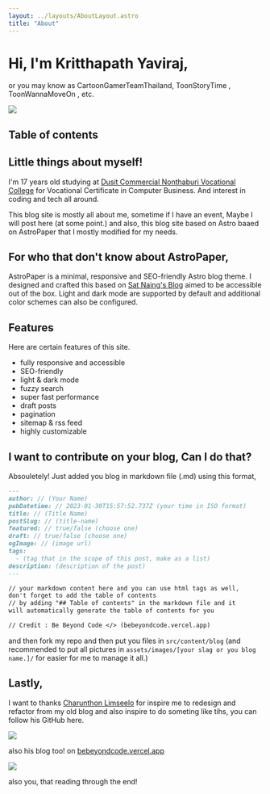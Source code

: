 ```yaml
---
layout: ../layouts/AboutLayout.astro
title: "About"
---
```


# Hi, I'm Kritthapath Yaviraj,

or you may know as CartoonGamerTeamThailand, ToonStoryTime , ToonWannaMoveOn , etc.

![](@assets/images/tna-wallpaperbanner.png)

## Table of contents

## Little things about myself!

I'm 17 years old studying at [Dusit Commercial Nonthaburi Vocational College](https://dusitnon.ac.th) for Vocational Certificate in Computer Business. And interest in coding and tech all around.

This blog site is mostly all about me, sometime if I have an event, Maybe I will post here (at some point.) and also, this blog site based on Astro baaed on AstroPaper that I mostly modified for my needs.

## For who that don't know about AstroPaper,

AstroPaper is a minimal, responsive and SEO-friendly Astro blog theme. I designed and crafted this based on [Sat Naing's Blog](https://satnaing.dev/blog) aimed to be accessible out of the box. Light and dark mode are supported by default and additional color schemes can also be configured.

## Features

Here are certain features of this site.

- fully responsive and accessible
- SEO-friendly
- light & dark mode
- fuzzy search
- super fast performance
- draft posts
- pagination
- sitemap & rss feed
- highly customizable

## I want to contribute on your blog, Can I do that?

Absouletely! Just added you blog in markdown file (.md) using this format,

```markdown
---
author: // (Your Name)
pubDatetime: // 2023-01-30T15:57:52.737Z (your time in ISO format)
title: // (Title Name)
postSlug: // (title-name)
featured: // true/false (choose one)
draft: // true/false (choose one)
ogImage: // (image url)
tags:
  - (tag that in the scope of this post, make as a list)
description: (description of the post)
---

// your markdown content here and you can use html tags as well,
don't forget to add the table of contents
// by adding "## Table of contents" in the markdown file and it
will automatically generate the table of contents for you

// Credit : Be Beyond Code </> (bebeyondcode.vercel.app)
```

and then fork my repo and then put you files in `src/content/blog` (and recommended to put all pictures in `assets/images/[your slag or you blog name.]/` for easier for me to manage it all.)

## Lastly,

I want to thanks [Charunthon Limseelo](https://github.com/chrnthnkmutt) for inspire me to redesign and refactor from my old blog and also inspire to do someting like tihs, you can follow his GitHub here.

[![](@assets/images/aboutme/pboat_github.png)](https://github.com/chrnthnkmutt)

also his blog too! on [bebeyondcode.vercel.app](https://bebeyondcode.vercel.app)

[![](@assets/images/aboutme/blog_pboat.png)](https://github.com/chrnthnkmutt)

also you, that reading through the end!
